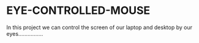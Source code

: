 # EYE-CONTROLLED-MOUSE
In this project we can control the screen of our laptop and desktop by our eyes................
